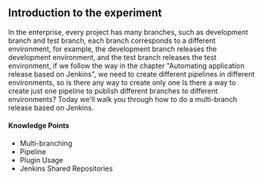 ## Introduction to the experiment

In the enterprise, every project has many branches, such as development branch and test branch, each branch corresponds to a different environment, for example, the development branch releases the development environment, and the test branch releases the test environment, if we follow the way in the chapter "Automating application release based on Jenkins", we need to create different pipelines in different environments, so is there any way to create only one Is there a way to create just one pipeline to publish different branches to different environments? Today we'll walk you through how to do a multi-branch release based on Jenkins.

#### Knowledge Points

- Multi-branching
- Pipeline
- Plugin Usage
- Jenkins Shared Repositories
